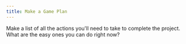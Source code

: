 ```yaml
---
title: Make a Game Plan
---
```

Make a list of all the actions you'll need to take to complete the project. What are the easy ones you can do right now? 

